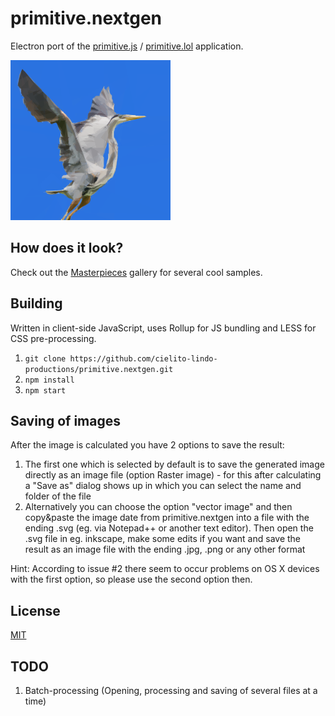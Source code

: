 # primitive.nextgen
Electron port of the [primitive.js](https://github.com/ondras/primitive.js) / [primitive.lol](http://primitive.lol/) application.

![logo](logo.png)

## How does it look?

Check out the [Masterpieces](https://cielitolindo.de/albums/masterpieces/) gallery for several cool samples.

## Building

Written in client-side JavaScript, uses Rollup for JS bundling and LESS for CSS pre-processing.

  1. `git clone https://github.com/cielito-lindo-productions/primitive.nextgen.git`
  1. `npm install`
  1. `npm start`
  
## Saving of images

After the image is calculated you have 2 options to save the result:
 1. The first one which is selected by default is to save the generated image directly as an image file (option Raster image) - for this after calculating a "Save as" dialog shows up in which you can select the name and folder of the file
 1. Alternatively you can choose the option "vector image" and then copy&paste the image date from primitive.nextgen into a file with the ending .svg (eg. via Notepad++ or another text editor). Then open the .svg file in eg. inkscape, make some edits if you want and save the result as an image file with the ending .jpg, .png or any other format
 
Hint: According to issue #2 there seem to occur problems on OS X devices with the first option, so please use the second option then.

## License

[MIT](LICENSE)

## TODO

   1. Batch-processing (Opening, processing and saving of several files at a time)

